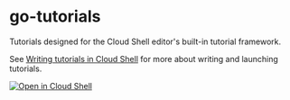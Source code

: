 # go-tutorials

Tutorials designed for the Cloud Shell editor's built-in tutorial framework.

See [Writing tutorials in Cloud Shell](https://cloud.google.com/shell/docs/cloud-shell-tutorials/tutorials) for more about writing and launching tutorials.

[![Open in Cloud Shell](https://gstatic.com/cloudssh/images/open-btn.png)](https://ssh.cloud.google.com/cloudshell/open?cloudshell_git_repo=https://github.com/stevetraut/go-tutorials&cloudshell_tutorial=web-service-gin.md)